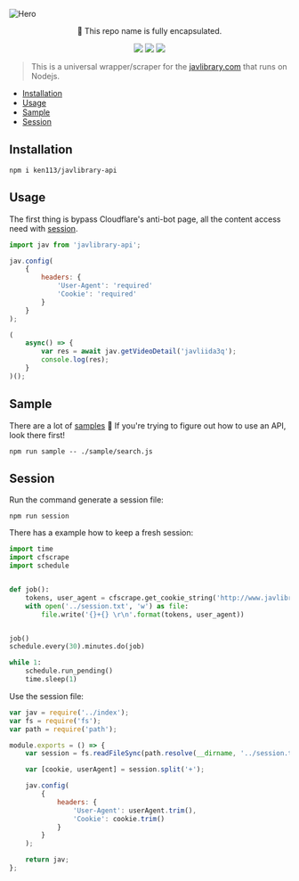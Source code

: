 ![Hero](https://i.imgur.com/ymnsyVQ.gif)

<p align="center">
 🐝 This repo name is fully encapsulated.
</p>

<p align="center">
<a href="https://travis-ci.org/ken113/javlibrary-api"><img src="https://img.shields.io/travis/ken113/javlibrary-api/master.svg?style=flat-square"></a>
<a href="https://david-dm.org/ken113/javlibrary-api"><img src="https://david-dm.org/trazyn/ieaseMusic/status.svg?style=flat-square"></a>
<a href="https://david-dm.org/ken113/javlibrary-api?type=dev"><img src="https://david-dm.org/trazyn/ieaseMusic/dev-status.svg?style=flat-square"></a>
</p>

> This is a universal wrapper/scraper for the [javlibrary.com](http://javlibrary.com/) that runs on Nodejs.

 - [Installation](#installation)
 - [Usage](#usage)
 - [Sample](#sample)
 - [Session](#session)

## Installation
```
npm i ken113/javlibrary-api
```

## Usage
The first thing is bypass Cloudflare's anti-bot page, all the content access need with [session](#session).

```javascript
import jav from 'javlibrary-api';

jav.config(
    {
        headers: {
            'User-Agent': 'required'
            'Cookie': 'required'
        }
    }
);

(
    async() => {
        var res = await jav.getVideoDetail('javliida3q');
        console.log(res);
    }
)();
```

## Sample
There are a lot of [samples](https://github.com/ken113/javlibrary-api/tree/master/sample) 🤗 If you're trying to figure out how to use an API, look there first!
```
npm run sample -- ./sample/search.js
```

## Session
Run the command generate a session file:
```
npm run session
```
There has a example how to keep a fresh session:
```python
import time
import cfscrape
import schedule


def job():
    tokens, user_agent = cfscrape.get_cookie_string('http://www.javlibrary.com/') # noqa
    with open('../session.txt', 'w') as file:
        file.write('{}+{} \r\n'.format(tokens, user_agent))


job()
schedule.every(30).minutes.do(job)

while 1:
    schedule.run_pending()
    time.sleep(1)
```

Use the session file:
```javascript
var jav = require('../index');
var fs = require('fs');
var path = require('path');

module.exports = () => {
    var session = fs.readFileSync(path.resolve(__dirname, '../session.txt'), { encoding: 'utf-8' });

    var [cookie, userAgent] = session.split('+');

    jav.config(
        {
            headers: {
                'User-Agent': userAgent.trim(),
                'Cookie': cookie.trim()
            }
        }
    );

    return jav;
};
```
